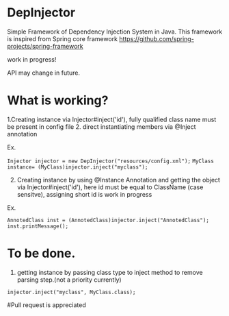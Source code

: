 # DepInjector
Simple Framework of Dependency Injection System in Java.
This framework is inspired from Spring core framework https://github.com/spring-projects/spring-framework


work in progress! 

API may change in future.


# What is working?

1.Creating instance via Injector#inject('id'), fully qualified class name must be present in config file 
2. direct instantiating members via @Inject annotation


Ex.

`Injector injector = new DepInjector("resources/config.xml");`
`MyClass instance= (MyClass)injector.inject("myclass");`


2. Creating instance by using @Instance Annotation and getting the object via  Injector#inject('id'),
here id must be equal to ClassName (case sensitve), assigning short id is work in progress 
 
 Ex.

`AnnotedClass inst = (AnnotedClass)injector.inject("AnnotedClass");`
	`inst.printMessage();`
    
    
# To be done.


1. getting instance by passing class type to inject method to remove parsing step.(not a priority currently)

`injector.inject("myclass", MyClass.class);`

 
     
#Pull request is appreciated   


